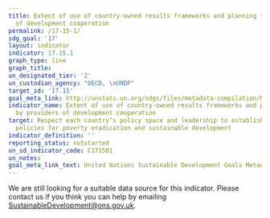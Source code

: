 ```yaml
---
title: Extent of use of country-owned results frameworks and planning tools by providers
  of development cooperation
permalink: /17-15-1/
sdg_goal: '17'
layout: indicator
indicator: 17.15.1
graph_type: line
graph_title:
un_designated_tier: '2'
un_custodian_agency: "OECD, \nUNDP"
target_id: '17.15'
goal_meta_link: http://unstats.un.org/sdgs/files/metadata-compilation/Metadata-Goal-17.pdf
indicator_name: Extent of use of country-owned results frameworks and planning tools
  by providers of development cooperation
target: Respect each country’s policy space and leadership to establish and implement
  policies for poverty eradication and sustainable development
indicator_definition: ''
reporting_status: notstarted
un_sd_indicator_code: C171501
un_notes:
goal_meta_link_text: United Nations Sustainable Development Goals Metadata (pdf 468kB)
---
```


We are still looking for a suitable data source for this indicator. Please contact us if you think you can help by emailing <a href="mailto:SustainableDevelopment@ons.gov.uk">SustainableDevelopment@ons.gov.uk</a>.


